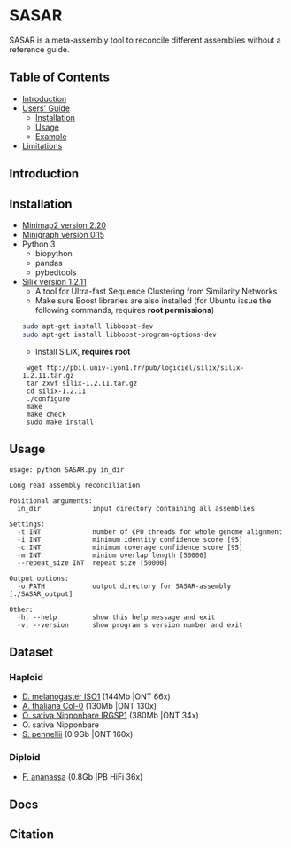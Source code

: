 # SASAR 

SASAR is a meta-assembly tool to reconcile different assemblies without a reference guide. 

## Table of Contents

- [Introduction](#intro)
- [Users' Guide](#uguide)
  - [Installation](#install)
  - [Usage](#Usage)
  - [Example](#example)
- [Limitations](#limit)

## <a name="intro"></a>Introduction

## <a name="install"></a>Installation

- [Minimap2 version 2.20](https://github.com/lh3/minimap2) 
- [Minigraph version 0.15](https://github.com/lh3/minigraph)
- Python 3 
    - biopython
    - pandas
    - pybedtools
- [Silix version 1.2.11](http://lbbe.univ-lyon1.fr/-SiLiX-?lang=en)
   * A tool for Ultra-fast Sequence Clustering from Similarity Networks
   * Make sure Boost libraries are also installed (for Ubuntu issue the following commands, requires **root permissions**)
   ```bash
   sudo apt-get install libboost-dev
   sudo apt-get install libboost-program-options-dev
   ```
   * Install SiLiX, **requires root**
   ```
    wget ftp://pbil.univ-lyon1.fr/pub/logiciel/silix/silix-1.2.11.tar.gz
    tar zxvf silix-1.2.11.tar.gz
    cd silix-1.2.11
    ./configure
    make
    make check
    sudo make install
    ```

## <a name="Usage"></a>Usage
```
usage: python SASAR.py in_dir

Long read assembly reconciliation

Positional arguments:
  in_dir             input directory containing all assemblies

Settings:
  -t INT             number of CPU threads for whole genome alignment
  -i INT             minimum identity confidence score [95]
  -c INT             minimum coverage confidence score [95]
  -m INT             minium overlap length [50000]
  --repeat_size INT  repeat size [50000]

Output options:
  -o PATH            output directory for SASAR-assembly [./SASAR_output]

Other:
  -h, --help         show this help message and exit
  -v, --version      show program's version number and exit
```
## Dataset 
### Haploid
- [D. melanogaster ISO1](https://www.ncbi.nlm.nih.gov/sra/SRX3676783) (144Mb |ONT 66x)
- [A. thaliana Col-0](https://www.ebi.ac.uk/ena/browser/view/PRJEB34954) (130Mb |ONT 130x)
- [O. sativa Nipponbare IRGSP1](https://www.ebi.ac.uk/ena/browser/view/PRJEB34954) (380Mb |ONT 34x)
- O. sativa Nipponbare
- [S. pennellii](https://plabipd.de/portal/solanum-pennellii) (0.9Gb |ONT 160x)

### Diploid
- [F. ananassa](https://www.ncbi.nlm.nih.gov/sra/?term=SRR11606867) (0.8Gb	|PB HiFi 36x)

## Docs
## Citation
